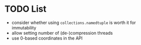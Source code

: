 # TODO List

* consider whether using ``collections.namedtuple`` is worth it for
  immutability
* allow setting number of (de-)compression threads
* use 0-based coordinates in the API

